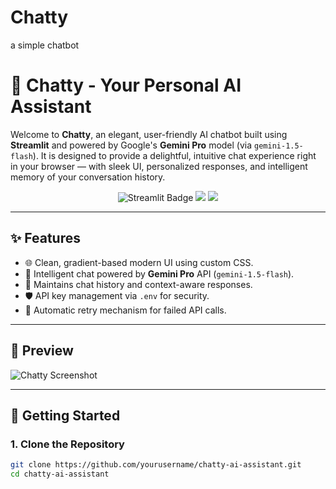 # Chatty
a simple chatbot 


# 🤖 Chatty - Your Personal AI Assistant

Welcome to **Chatty**, an elegant, user-friendly AI chatbot built using **Streamlit** and powered by Google's **Gemini Pro** model (via `gemini-1.5-flash`). It is designed to provide a delightful, intuitive chat experience right in your browser — with sleek UI, personalized responses, and intelligent memory of your conversation history.

<div align="center">
  <img src="https://img.shields.io/badge/Built%20With-Streamlit-blue?style=for-the-badge" alt="Streamlit Badge"/>
  <img src="https://img.shields.io/badge/Model-Gemini%20Pro-yellow?style=for-the-badge"/>
  <img src="https://img.shields.io/badge/Made%20By-Himanshu%20Singh-purple?style=for-the-badge"/>
</div>

---

## ✨ Features

- 🌐 Clean, gradient-based modern UI using custom CSS.
- 💬 Intelligent chat powered by **Gemini Pro** API (`gemini-1.5-flash`).
- 🧠 Maintains chat history and context-aware responses.
- 🛡️ API key management via `.env` for security.
- 🔁 Automatic retry mechanism for failed API calls.

---

## 📸 Preview

<!-- Add an actual screenshot of your app here -->
![Chatty Screenshot](https://your-screenshot-link.png)

---

## 🚀 Getting Started

### 1. Clone the Repository

```bash
git clone https://github.com/yourusername/chatty-ai-assistant.git
cd chatty-ai-assistant
